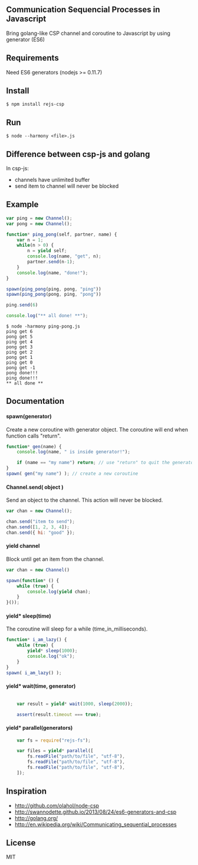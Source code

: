 ## Communication Sequencial Processes in Javascript

Bring golang-like CSP channel and coroutine to Javascript by using generator (ES6)

## Requirements

Need ES6 generators (nodejs >= 0.11.7)

## Install

	$ npm install rejs-csp

## Run

	$ node --harmony <file>.js

## Difference between csp-js and golang

In csp-js:

* channels have unlimited buffer
* send item to channel will never be blocked 

## Example

```js
var ping = new Channel();
var pong = new Channel();

function* ping_pong(self, partner, name) {
    var n = 1;
    while(n > 0) {
        n = yield self;
        console.log(name, "get", n);
        partner.send(n-1);
    }
    console.log(name, "done!");
}

spawn(ping_pong(ping, pong, "ping"))
spawn(ping_pong(pong, ping, "pong"))

ping.send(6)

console.log("** all done! **");
```

	$ node -harmony ping-pong.js
	ping get 6
	pong get 5
	ping get 4
	pong get 3
	ping get 2
	pong get 1
	ping get 0
	pong get -1
	pong done!!!
	ping done!!!
	** all done **

## Documentation

#### spawn(generator)

Create a new coroutine with generator object. The coroutine will end when function calls "return".

```js
function* gen(name) {
	console.log(name, " is inside generator!");

	if (name == "my name") return; // use "return" to quit the generator
}
spawn( gen("my name") ); // create a new coroutine
```
	
#### Channel.send( object )

Send an object to the channel. This action will never be blocked.

```js
var chan = new Channel();

chan.send("item to send");
chan.send([1, 2, 3, 4]);
chan.send({ hi: "good" });
```

#### yield channel

Block until get an item from the channel.

```js
var chan = new Channel()

spawn(function* () {
	while (true) {
		console.log(yield chan);
	}
}());
```

#### yield* sleep(time)

The coroutine will sleep for a while (time_in_milliseconds).

```js
function* i_am_lazy() {
	while (true) {
		yield* sleep(1000);
		console.log("ok");
	}
}
spawn( i_am_lazy() );
```

#### yield* wait(time, generator)

```js

	var result = yield* wait(1000, sleep(2000));

	assert(result.timeout === true);
```

#### yield* parallel(generators)

```js
	var fs = require("rejs-fs");

	var files = yield* parallel([
		fs.readFile("path/to/file", "utf-8"),
		fs.readFile("path/to/file", "utf-8"),
		fs.readFile("path/to/file", "utf-8"),		
	]);
```

## Inspiration

* http://github.com/olahol/node-csp
* http://swannodette.github.io/2013/08/24/es6-generators-and-csp
* http://golang.org/
* http://en.wikipedia.org/wiki/Communicating_sequential_processes

## License

MIT
